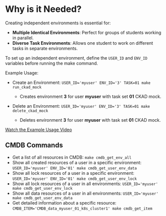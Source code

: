 # Why is it Needed?

Creating independent environments is essential for:

- **Multiple Identical Environments**: Perfect for groups of students working in parallel.
- **Diverse Task Environments**: Allows one student to work on different tasks in separate environments.

To set up an independent environment, define the `USER_ID` and `ENV_ID` variables before running the make command.

Example Usage:

- Create an Environment: `USER_ID='myuser' ENV_ID='3' TASK=01 make run_ckad_mock`

  - Creates environment **3** for user **myuser** with task set **01** CKAD mock.

- Delete an Environment: `USER_ID='myuser' ENV_ID='3' TASK=01 make delete_ckad_mock`
  - Deletes environment **3** for user **myuser** with task set **01** CKAD mock.

[Watch the Example Usage Video](https://youtu.be/3H0RMLXGmgg)

## CMDB Commands

- Get a list of all resources in CMDB: `make cmdb_get_env_all`
- Show all created resources of a user in a specific environment: `USER_ID='myuser' ENV_ID='01' make cmdb_get_user_env_data`
- Show all lock resources of a user in a specific environment: `USER_ID='myuser' ENV_ID='01' make cmdb_get_user_env_lock`
- Show all lock resources of a user in all environments: `USER_ID='myuser' make cmdb_get_user_env_lock`
- Show all data resources of a user in all environments: `USER_ID='myuser' make cmdb_get_user_env_data`
- Get detailed information about a specific resource: `CMDB_ITEM='CMDB_data_myuser_01_k8s_cluster1' make cmdb_get_item`
